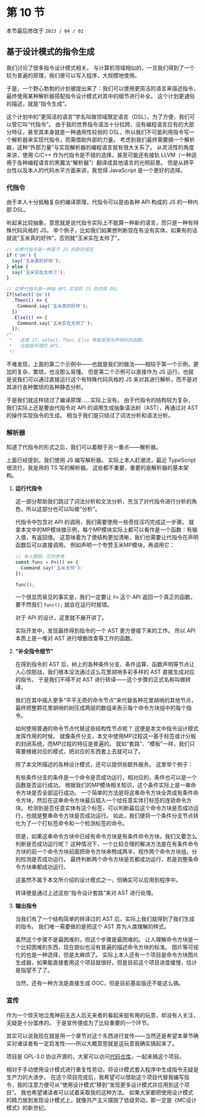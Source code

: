 # 第 10 节

本节最后修改于 `2023 / 04 / 02`

## 基于设计模式的指令生成

我们讨论了很多指令设计模式相关。
与计算机领域相似的，一旦我们得到了一个较为普遍的原理，我们便可以写入程序，大规模地使用。

于是，一个野心勃勃的计划被提出来了：我们可以使用更简洁的语言来描述指令，最终使用某种解析器搭配指令设计模式对其中的细节进行补全。
这个计划更通俗的描述，就是“指令生成”。

这个计划中的“更简洁的语言”学名叫做领域限定语言（DSL），为了方便，我们可以管它叫“代指令”。
由于我的世界指令语法十分拉跨，没有编程语言应有的大部分特征，甚至其本身就是一种通用性较弱的 DSL，所以我们不可能利用指令写一个解析器来实现代指令，而需借助外部的力量。
考虑到我们最终需要搞一个解析器，这种“外部力量”与实现解析器的编程语言就有很大关系了。
从灵活性的角度来讲，使用 C/C++ 作为代指令是不错的选择，甚至可能还有接轨 LLVM（一种适用于各种编程语言的黑魔法“解析器”）翻译成其他语言的光明前景。
但是从跨平台性以及本人的代码水平方面来讲，我觉得 JavaScript 是一个更好的选择。

### 代指令

由于本人十分抵触复杂的编译原理，代指令可以是由各种 API 构成的 JS 的一种内部 DSL。

听起来比较抽象，意思就是说代指令实际上不能算一种新的语言，而只是一种有特殊代码风格的 JS。
举个例子，比如我们如果想判断现在有没有实体，如果有的话就说“玉米真的好帅”，否则就“玉米实在太帅了”。

```js
// 如果代指令是一种基于 JS 的新的语言
if ('@e') {
  say('玉米真的好帅');
} else {
  say('玉米实在太帅了');
}
```

```js
// 如果代指令是一种由 API 实现的 JS 的内部 DSL
If(select('@e'))
  .Then(() => {
    Command.say('玉米真的好帅');
  })
  .Else(() => {
    Command.say('玉米实在太帅了');
  });
/*
 *   这里 If、select、Then、Else 等都是预先声明好的函数，
 *   也就是所谓的 API。
 */
```

不难发现，上面的第二个示例中——也就是我们的做法——相较于第一个示例，更加的复杂、繁琐，也没那么易懂。
但是第二个示例可以直接作为 JS 运行，也就是说我们可以通过直接运行这个有特殊代码风格的 JS 来对其进行解析，而不是对其进行各种繁琐的各种静态分析。

于是我们就这样绕过了编译原理……实际上没有。
由于代指令的结构较为复杂，我们实际上还是要由代指令对 API 的调用生成抽象语法树（AST），再通过对 AST 的操作实现指令的生成。
相当于我们是只绕过了词法分析和语法分析。

### 解析器

知道了代指令的形式之后，我们可以着眼于另一重点——解析器。

上面已经提到，我们使用 JS 编写解析器。
实际上本人赶潮流，最近 TypeScript 很流行，我是用的 TS 写的解析器。
这些都不重要，重要的是解析器的基本架构。

1. **运行代指令**

   这一部分帮助我们跳过了词法分析和文法分析，充当了对代指令进行分析的角色，所以这部分也可以叫做“分析”。

   代指令中包含对 API 的调用，我们需要使用一些奇技淫巧完成这一步骤。
   就拿本文中的MP模块做示例，每个MP模块实际上都可以看作是一个函数：有输入值，有返回值。
   这意味着为了使结构更加清晰，我们也需要让代指令在声明函数后可以直接调用。
   例如声明一个夸赞玉米MP模块，再调用它：

   ```js
   // 本人猜想，仅供参考
   const func = Fn(() => {
     Command.say('玉米太帅');
   });

   func();
   ```

   一个很显而易见的事实是，我们一定要让 `Fn` 这个 API 返回一个真正的函数，要不然我们 `func();` 就会在运行时报错。

   对于 API 的设计，这里就不展开讲了。

   实际开发中，发现最终得到指令的一个 AST 更方便接下来的工作。
   所以 API 本质上是一堆对 AST 进行增删改查等工作的函数。

2. **“补全指令细节”**

   在得到指令的 AST 后，树上的各种条件分支、条件运算、函数声明等节点让人心惊胆战，我们根本没法通过这么花里胡哨多彩多样的 AST 直接生成对应的指令。
   于是我们不得不对 AST 进行转译——这个步骤的正式名称叫做转译。

   我们在其中插入更多“平平无奇的命令节点”来代替各种花里胡哨的其他节点，最终把整颗花里胡哨的树压成两层的数组来表示每个命令方块组中的每个指令。

   如何使用普通的命令节点代替这些结构性节点呢？
   这便是本文中指令设计模式发挥作用的时候。
   就像条件分支，本文中使用MP过程这一基于标签或计分板的封闭系统，而MP过程的特征是普遍的。
   就如“套路”、“模板”一样，我们只需要根据对应的模式，把对应的东西套上去就可以了。

   除了本文所描述的各种设计模式，还可以提供些额外服务。
   这里举个例子：

   有些条件分支的条件是一个命令是否成功运行，相对应的，条件也可以是一个函数是否运行成功。
   根据我们的MP模块相关知识，这个条件实际上是一串命令方块是否全部运行成功。
   一个简单的方法是将这串命令方块全弄成有条件命令方块，然后在这串命令方块最后插入一个给任意实体打标签的连锁命令方块。
   检测到是否任意实体有这个标签，可以判断最后这个命令方块是否成功运行，也就是整串命令方块是否成功运行。
   如此，我们便将一个条件分支节点转化为了一个打标签命令和一个检测标签的命令。

   但是，如果这串命令方块中已经有命令方块是有条件命令方块，我们又要怎么判断是否成功运行呢？
   这种情况下，一个比较合理的解决方法是在有条件命令方块的前一个命令方块前面把命令方块串劈成两半，视作两个命令方块组，分别检测是否成功运行。
   最终判断两个命令方块是否都成功运行，若是则整条命令方块串都成功运行。

   这虽然不属于本文所介绍的设计模式之一，但确实可以应用到程序中。

   转译便是通过上述这些“指令设计套路”来对 AST 进行处理。

3. **输出指令**

   当我们有了一个结构简单的转译过的 AST 后，实际上我们就得到了我们生成的指令。
   我们唯一需要做的是把这个 AST 弄为人类理解的样式。

   虽然这个步骤不是最困难的，但这个步骤是最困难的。
   让人理解命令方块是一个比较困难的东西，现在貌似也没有普遍的描述命令方块的标准。
   图片等可视化的也是一种选择，但是太麻烦了。
   实际上本人还有一个项目是命令方块图片生成器，如果能直接套用这个项目就很好，但是目前这个项目进度缓慢，估计是指望不了了。

   当然，还有一种方法是直接生成 OOC，但是目前基岩版还不能这么搞。

### 宣传

作为一个惊天地泣鬼神前无古人后无来者的看起来挺有用的玩意，却没有人关注，无疑是十分蛋疼的。
于是宣传便成为了比较重要的一个环节。

其实可以说我现在就是用一个章节对这个东西进行宣传——当然还是希望本章节确实对诸读者有一定启发性——所以大概意思就是这玩意我确实搞起来了。

项目是 GPL-3.0 协议开源的，大家可以访问[代码仓库](https://github.com/n9gc/mcdjs)，一起来搞这个项目。

相对于手动使用设计模式进行重复性劳动，将设计模式套入程序中生成指令无疑是生产力的大进步。
在这个项目完成后，我希望可以借助这个项目代替我编写指令，我的注意力便可从“使用设计模式”移到“发现更多设计模式并应用到这个项目”。
我也希望诸读者可以试着采取我的这种方法。
如果大家都把使用设计模式的精力放到发现设计模式上，就像共产主义摆脱了低级劳动，那一定是《MC设计模式》的新世纪。
